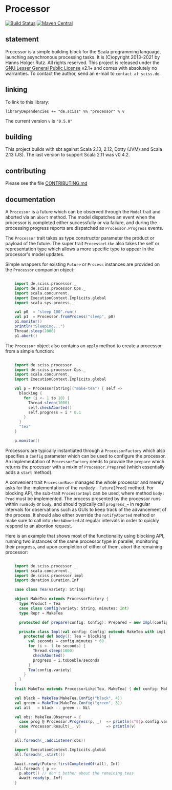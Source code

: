 # Processor

[![Build Status](https://github.com/Sciss/Processor/workflows/Scala%20CI/badge.svg?branch=main)](https://github.com/Sciss/Processor/actions?query=workflow%3A%22Scala+CI%22)
[![Maven Central](https://maven-badges.herokuapp.com/maven-central/de.sciss/processor_2.13/badge.svg)](https://maven-badges.herokuapp.com/maven-central/de.sciss/processor_2.13)

## statement

Processor is a simple building block for the Scala programming language, launching asynchronous processing tasks. 
It is (C)opyright 2013&ndash;2021 by Hanns Holger Rutz. All rights reserved. This project is released under the 
[GNU Lesser General Public License](https://git.iem.at/sciss/Processor/raw/main/LICENSE) v2.1+ and comes with 
absolutely  no warranties. To contact the author, send an e-mail to `contact at sciss.de`.

## linking

To link to this library:

    libraryDependencies += "de.sciss" %% "processor" % v

The current version `v` is `"0.5.0"`

## building

This project builds with sbt against Scala 2.13, 2.12, Dotty (JVM) and Scala 2.13 (JS).
The last version to support Scala 2.11 was v0.4.2.

## contributing

Please see the file [CONTRIBUTING.md](CONTRIBUTING.md)

## documentation

A `Processor` is a future which can be observed through the `Model` trait and aborted via an `abort` method. 
The model dispatches an event when the processor is completed either successfully or via failure, and during the
processing progress reports are dispatched as `Processor.Progress` events.

The `Processor` trait takes as type constructor parameter the product or payload of the future. The super trait
`ProcessorLike` also takes the self or representation type which allows a more specific type to appear in the 
processor's model updates.

Simple wrappers for existing `Future` or `Process` instances are provided on the `Processor` companion object:

```scala

    import de.sciss.processor._
    import de.sciss.processor.Ops._
    import scala.concurrent._
    import ExecutionContext.Implicits.global
    import scala.sys.process._

    val p0  = "sleep 100".run()
    val p1  = Processor.fromProcess("sleep", p0)
    p1.monitor()
    println("Sleeping...")
    Thread.sleep(2000)
    p1.abort()
```

The `Processor` object also contains an `apply` method to create a processor from a simple function:

```scala

    import de.sciss.processor._
    import de.sciss.processor.Ops._
    import scala.concurrent._
    import ExecutionContext.Implicits.global

    val p = Processor[String]("make-tea") { self =>
      blocking {
        for (i <- 1 to 10) {
          Thread.sleep(1000)
          self.checkAborted()
          self.progress = i * 0.1
        }
      }
      "tea"
    }

    p.monitor()
```

Processors are typically instantiated through a `ProcessorFactory` which also specifies a `Config` parameter which 
can be used to configure the processor. An implementation of `ProcessorFactory` needs to provide the `prepare` which 
returns the processor with a mixin of `Processor.Prepared` (which essentially adds a `start` method).

A convenient trait `ProcessorBase` managed the whole processor and merely asks for the implementation of the 
`runBody: Future[Prod]` method. For blocking API, the sub-trait `ProcessorImpl` can be used, where method
`body: Prod` must be implemented.
The process presented by the processor runs within `runBody` or `body`, and should typically call `progress_=` in 
regular intervals for observations such as GUIs to keep track of the advancement of the process. It should also 
either override the `notifyAborted` method or make sure to call into `checkAborted` at regular intervals in order 
to quickly respond to an abortion request.

Here is an example that shows most of the functionality using blocking API, running two instances of the same 
processor type in  parallel, monitoring their progress, and upon completion of either of them, abort the remaining 
processor:

```scala

    import de.sciss.processor._
    import scala.concurrent._
    import de.sciss.processor.impl
    import duration.Duration.Inf

    case class Tea(variety: String)

    object MakeTea extends ProcessorFactory {
      type Product = Tea
      case class Config(variety: String, minutes: Int)
      type Repr = MakeTea

      protected def prepare(config: Config): Prepared = new Impl(config)

      private class Impl(val config: Config) extends MakeTea with impl.ProcessorImpl[Tea, MakeTea] {
        protected def body(): Tea = blocking {
          val seconds = config.minutes * 60
          for (i <- 1 to seconds) {
            Thread.sleep(1000)
            checkAborted()
            progress = i.toDouble/seconds
          }
          Tea(config.variety)
        }
      }
    }
    trait MakeTea extends ProcessorLike[Tea, MakeTea] { def config: MakeTea.Config }

    val black = MakeTea(MakeTea.Config("black", 4))
    val green = MakeTea(MakeTea.Config("green", 3))
    val all   = black :: green :: Nil

    val obs: MakeTea.Observer = {
      case prog @ Processor.Progress(p, _)  => println(s"${p.config.variety} brew ${prog.toInt}%")
      case Processor.Result(_, v)           => println(v)
    }

    all.foreach(_.addListener(obs))

    import ExecutionContext.Implicits.global
    all.foreach(_.start())

    Await.ready(Future.firstCompletedOf(all), Inf)
    all.foreach { p =>
      p.abort() // don't bother about the remaining teas
      Await.ready(p, Inf)
    }
```
